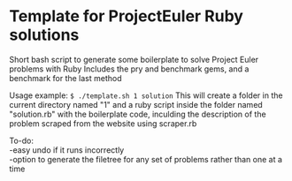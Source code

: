 # Template for ProjectEuler Ruby solutions
Short bash script to generate some boilerplate to solve Project Euler problems with Ruby
Includes the pry and benchmark gems, and a benchmark for the last method

Usage example: 
`$ ./template.sh 1 solution`
This will create a folder in the current directory named "1" and a ruby script inside the folder named "solution.rb" with the boilerplate code, inculding the description of the problem scraped from the website using scraper.rb

To-do:  
-easy undo if it runs incorrectly  
-option to generate the filetree for any set of problems rather than one at a time
